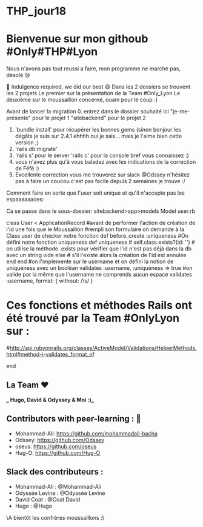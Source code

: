 # THP_jour18

# Bienvenue sur mon githoub #Only#THP#Lyon 

Nous n'avons pas tout reussi a faire, mon programme ne marche pas, désolé :cry:

:pray: Indulgence required, we did our best :smile:
Dans les 2 dossiers se trouvent les 2 projets
Le premier sur la présentation de la Team #Only_Lyon
Le deuxième sur le moussaillon concerné, ouam pour le coup :)


Avant de lancer la migration
0. entrez dans le dossier souhaité ici "je-me-présente" pour le projet 1 "sitebackend" pour le projet 2
1. 'bundle install' pour récupérer les bonnes gems (sinon bonjour les dégâts je suis sur 2.4.1 ehhhh oui je sais... mais je l'aime bien cette version ;)
2. 'rails db:migrate'
3. 'rails s' pour le server 'rails c' pour la console bref vous connaissez :)
4. vous n'avez plus qu'à vous baladez avec les indications de la correction de Féfé :)
5. Excellente correction vous me trouverez sur slack @Odssey n'hésitez pas à faire un coucou c'est pas facile depuis 2 semaines je trouve :/

Comment faire en sorte que l'user soit unique et qu'il n'accepte pas les espaaaaaaces:

Ca se passe dans le sous-dossier:
sitebackend>app>models
Model user.rb

class User < ApplicationRecord
#avant de performer l'action de création de l'id une fois que le Moussaillon
#rempli son formulaire on demande à la Class user de checker notre fonction def
  before_create :uniqueness
#On défini notre fonction uniqueness
  def uniqueness
    if self.class.exists?(id: '')
      # on utilise la méthode .exists pour vérifier que l'id n'est pas déjà dans la db avec un string vide
    else
      # s'il l'existe alors la création de l'id est annulée
    end
  end
  #on l'implemente sur le username et on défini la notion de uniqueness avec un booléan
  validates :username, :uniqueness => true
  #on valide par la même que l'username ne comprends aucun espace
  validates :username, format: { without: /\s/ }
# Ces fonctions et méthodes Rails ont été trouvé par la Team #OnlyLyon sur :
#http://api.rubyonrails.org/classes/ActiveModel/Validations/HelperMethods.html#method-i-validates_format_of

end
## La Team :heart:

**_ Hugo, David & Odyssey & Moi :)_**

## Contributors with peer-learning : :love_letter:

* Mohammad-Ali: https://github.com/mohammadali-bacha
* Odssey: https://github.com/Odssey
* oseus: https://github.com/oseus
* Hug-O: https://github.com/Hug-O

## Slack des contributeurs :

* Mohammad-Ali : @Mohammad-Ali
* Odyssée Levine : @Odyssée Levine
* David Coat : @Coat David
* Hugo : @Hugo

\A bientôt les confrères moussaillons :)

